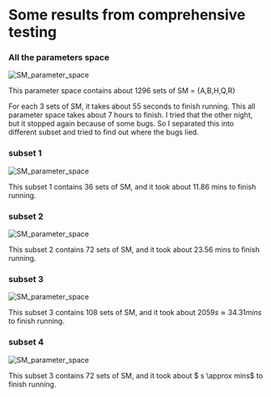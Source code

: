 # Some results from comprehensive testing



### All the parameters space

![SM_parameter_space](/pics/SM_parameter_space.png)

This parameter space contains about 1296 sets of SM = {A,B,H,Q,R}

For each 3 sets of SM, it takes about 55 seconds to finish running. This all parameter space takes about 7 hours to finish. I tried that the other night, but it stopped again because of some bugs. So I separated this into different subset and tried to find out where the bugs lied.

### subset 1

![SM_parameter_space](/pics/SM_subset1.png)

This subset 1 contains 36 sets of SM, and it took about 11.86 mins to finish running.

### subset 2

![SM_parameter_space](/pics/SM_subset2.png)

This subset 2 contains 72 sets of SM, and it took about 23.56 mins to finish running.

### subset 3

![SM_parameter_space](/pics/SM_subset3.png)

This subset 3 contains 108 sets of SM, and it took about $2059 s \approx 34.31 mins$  to finish running.

### subset 4

![SM_parameter_space](/pics/SM_subset4.png)

This subset 3 contains 72 sets of SM, and it took about $ s \approx  mins$  to finish running.
